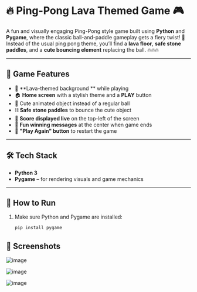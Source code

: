 # 🔥 Ping-Pong Lava Themed Game 🎮

A fun and visually engaging Ping-Pong style game built using **Python** and **Pygame**, where the classic ball-and-paddle gameplay gets a fiery twist! 🌋 Instead of the usual ping pong theme, you’ll find a **lava floor**, **safe stone paddles**, and a **cute bouncing element** replacing the ball. 🔥🔥🔥

---

## 🎨 Game Features

- 🌋 **Lava-themed background ** while playing
- 🏠 **Home screen** with a stylish theme and a **PLAY** button
- 💎 Cute animated object instead of a regular ball
- ⛓️ **Safe stone paddles** to bounce the cute object
- 🎯 **Score displayed live** on the top-left of the screen
- 🏁 **Fun winning messages** at the center when game ends
- 🔁 **"Play Again" button** to restart the game

---

## 🛠️ Tech Stack

- **Python 3**
- **Pygame** – for rendering visuals and game mechanics

---

## 🚀 How to Run

1. Make sure Python and Pygame are installed:
   ```bash
   pip install pygame

## 📸 Screenshots
![image](https://github.com/user-attachments/assets/35e1fd63-c9e1-4b98-b1e4-d0460a9fb5e3)

![image](https://github.com/user-attachments/assets/98db7639-c77a-4e1c-a41a-f5331ad2ad27)

![image](https://github.com/user-attachments/assets/48e1d487-e183-4811-9f9a-e65b0e21d14e)





